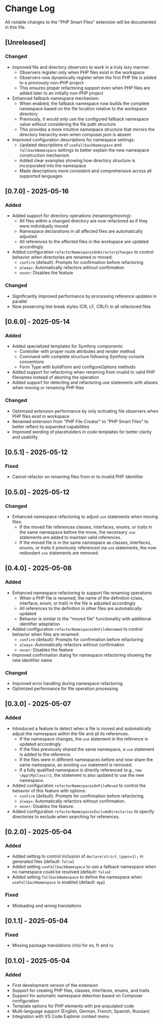 # Change Log

All notable changes to the "PHP Smart Files" extension will be documented in this file.
<!-- Check [Keep a Changelog](http://keepachangelog.com/) for recommendations on how to structure this file. -->

## [Unreleased]

### Changed
- Improved file and directory observers to work in a truly lazy manner:
  - Observers register only when PHP files exist in the workspace
  - Observers now dynamically register when the first PHP file is added to a previously non-PHP project
  - This ensures proper refactoring support even when PHP files are added later to an initially non-PHP project
- Enhanced fallback namespace mechanism:
  - When enabled, the fallback namespace now builds the complete namespace based on the file location relative to the workspace directory
  - Previously, it would only use the configured fallback namespace value without considering the file path structure
  - This provides a more intuitive namespace structure that mirrors the directory hierarchy even when composer.json is absent
- Improved configuration descriptions for namespace settings:
  - Updated descriptions of `useFallbackNamespace` and `fallbackNamespace` settings to better explain the new namespace construction mechanism
  - Added clear examples showing how directory structure is incorporated into the namespace
  - Made descriptions more consistent and comprehensive across all supported languages



## [0.7.0] - 2025-05-16

### Added
- Added support for directory operations (renaming/moving):
  - All files within a changed directory are now refactored as if they were individually moved
  - Namespace declarations in all affected files are automatically adjusted
  - All references to the affected files in the workspace are updated accordingly
- Added configuration `refactorNamespacesOnDirectoryChanges` to control behavior when directories are renamed or moved:
  - `confirm` (default): Prompts for confirmation before refactoring
  - `always`: Automatically refactors without confirmation
  - `never`: Disables the feature

### Changed
- Significantly improved performance by processing reference updates in parallel
- Now preserving line break styles (CR, LF, CRLF) in all refactored files



## [0.6.0] - 2025-05-14

### Added
- Added specialized templates for Symfony components:
  - Controller with proper route attributes and render method
  - Command with complete structure following Symfony console conventions
  - Form Type with buildForm and configureOptions methods
- Added support for refactoring when renaming from invalid to valid PHP filenames instead of aborting the operation
- Added support for detecting and refactoring use statements with aliases when moving or renaming PHP files

### Changed
- Optimized extension performance by only activating file observers when PHP files exist in workspace
- Renamed extension from "PHP File Creator" to "PHP Smart Files" to better reflect its expanded capabilities
- Improved wording of placeholders in code templates for better clarity and usability



## [0.5.1] - 2025-05-12

### Fixed
- Cancel refactor on renaming files from or to invalid PHP identifier



## [0.5.0] - 2025-05-12

### Changed
- Enhanced namespace refactoring to adjust `use` statements when moving files:
  - If the moved file references classes, interfaces, enums, or traits in the same namespace before the move, the necessary `use` statements are added to maintain valid references.
  - If the moved file is in the same namespace as classes, interfaces, enums, or traits it previously referenced via `use` statements, the now redundant `use` statements are removed.



## [0.4.0] - 2025-05-08

### Added
- Enhanced namespace refactoring to support file renaming operations
  - When a PHP file is renamed, the name of the definition (class, interface, enum, or trait) in the file is adjusted accordingly
  - All references to the definition in other files are automatically updated
  - Behavior is similar to the "moved file" functionality with additional identifier adaptation
- Added configuration `refactorNamespacesOnFileRenamed` to control behavior when files are renamed:
  - `confirm` (default): Prompts for confirmation before refactoring
  - `always`: Automatically refactors without confirmation
  - `never`: Disables the feature
- Improved confirmation dialog for namespace refactoring showing the new identifier name

### Changed
- Improved error handling during namespace refactoring
- Optimized performance for file operation processing



## [0.3.0] - 2025-05-07

### Added
- Introduced a feature to detect when a file is moved and automatically adjust the namespace within the file and all its references.
  - If the namespace changes, the `use` statement in the reference is updated accordingly.
  - If the files previously shared the same namespace, a `use` statement is added to the reference.
  - If the files were in different namespaces before and now share the same namespace, an existing `use` statement is removed.
  - If a fully qualified namespace is directly referenced (e.g., `new \App\MyClass()`), the statement is also updated to use the new namespace.
- Added configuration `refactorNamespacesOnFileMoved` to control the behavior of this feature with options:
  - `confirm` (default): Prompts for confirmation before refactoring.
  - `always`: Automatically refactors without confirmation.
  - `never`: Disables the feature.
- Added configuration `refactorNamespacesExcludeDirectories` to specify directories to exclude when searching for references.



## [0.2.0] - 2025-05-04

### Added
- Added setting to control inclusion of `declare(strict_types=1);` in generated files (default: `false`)
- Added setting `useFallbackNamespace` to use a fallback namespace when no namespace could be resolved (default: `false`)
- Added setting `fallbackNamespace` to define the namespace when `useFallbackNamespace` is enabled (default: `App`)

### Fixed
- Misleading and wrong translations



## [0.1.1] - 2025-05-04

### Fixed
- Missing package translations (nls) for es, fr and ru



## [0.1.0] - 2025-05-04

### Added
- First development version of the extension
- Support for creating PHP files, classes, interfaces, enums, and traits
- Support for automatic namespace detection based on Composer configuration
- Template options for PHP elements with pre-populated code
- Multi-language support (English, German, French, Spanish, Russian)
- Integration with VS Code Explorer context menu